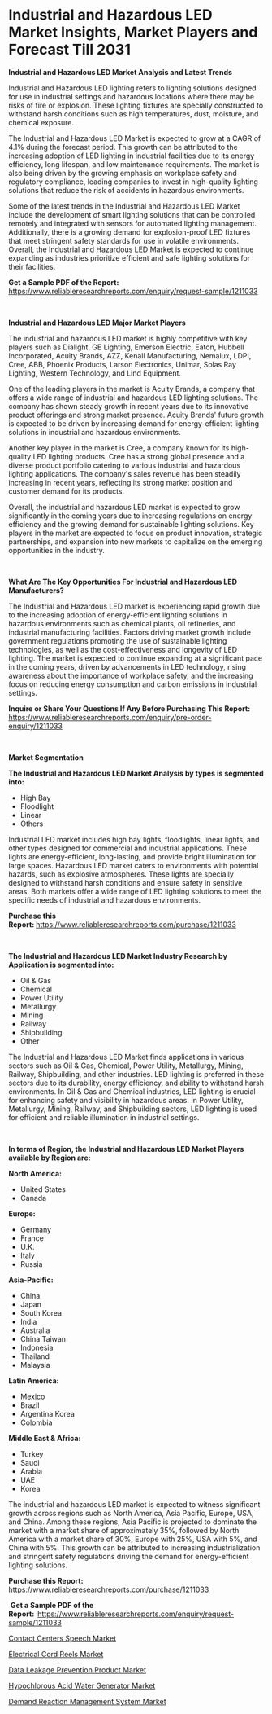 <p><h1>Industrial and Hazardous LED Market Insights, Market Players and Forecast Till 2031</h1></p><p><strong>Industrial and Hazardous LED Market Analysis and Latest Trends</strong></p>
<p><p>Industrial and Hazardous LED lighting refers to lighting solutions designed for use in industrial settings and hazardous locations where there may be risks of fire or explosion. These lighting fixtures are specially constructed to withstand harsh conditions such as high temperatures, dust, moisture, and chemical exposure.</p><p>The Industrial and Hazardous LED Market is expected to grow at a CAGR of 4.1% during the forecast period. This growth can be attributed to the increasing adoption of LED lighting in industrial facilities due to its energy efficiency, long lifespan, and low maintenance requirements. The market is also being driven by the growing emphasis on workplace safety and regulatory compliance, leading companies to invest in high-quality lighting solutions that reduce the risk of accidents in hazardous environments.</p><p>Some of the latest trends in the Industrial and Hazardous LED Market include the development of smart lighting solutions that can be controlled remotely and integrated with sensors for automated lighting management. Additionally, there is a growing demand for explosion-proof LED fixtures that meet stringent safety standards for use in volatile environments. Overall, the Industrial and Hazardous LED Market is expected to continue expanding as industries prioritize efficient and safe lighting solutions for their facilities.</p></p>
<p><strong>Get a Sample PDF of the Report:&nbsp;</strong> <a href="https://www.reliableresearchreports.com/enquiry/request-sample/1211033">https://www.reliableresearchreports.com/enquiry/request-sample/1211033</a></p>
<p>&nbsp;</p>
<p><strong>Industrial and Hazardous LED Major Market Players</strong></p>
<p><p>The industrial and hazardous LED market is highly competitive with key players such as Dialight, GE Lighting, Emerson Electric, Eaton, Hubbell Incorporated, Acuity Brands, AZZ, Kenall Manufacturing, Nemalux, LDPI, Cree, ABB, Phoenix Products, Larson Electronics, Unimar, Solas Ray Lighting, Western Technology, and Lind Equipment.</p><p>One of the leading players in the market is Acuity Brands, a company that offers a wide range of industrial and hazardous LED lighting solutions. The company has shown steady growth in recent years due to its innovative product offerings and strong market presence. Acuity Brands' future growth is expected to be driven by increasing demand for energy-efficient lighting solutions in industrial and hazardous environments.</p><p>Another key player in the market is Cree, a company known for its high-quality LED lighting products. Cree has a strong global presence and a diverse product portfolio catering to various industrial and hazardous lighting applications. The company's sales revenue has been steadily increasing in recent years, reflecting its strong market position and customer demand for its products.</p><p>Overall, the industrial and hazardous LED market is expected to grow significantly in the coming years due to increasing regulations on energy efficiency and the growing demand for sustainable lighting solutions. Key players in the market are expected to focus on product innovation, strategic partnerships, and expansion into new markets to capitalize on the emerging opportunities in the industry.</p></p>
<p>&nbsp;</p>
<p><strong>What Are The Key Opportunities For Industrial and Hazardous LED Manufacturers?</strong></p>
<p><p>The Industrial and Hazardous LED market is experiencing rapid growth due to the increasing adoption of energy-efficient lighting solutions in hazardous environments such as chemical plants, oil refineries, and industrial manufacturing facilities. Factors driving market growth include government regulations promoting the use of sustainable lighting technologies, as well as the cost-effectiveness and longevity of LED lighting. The market is expected to continue expanding at a significant pace in the coming years, driven by advancements in LED technology, rising awareness about the importance of workplace safety, and the increasing focus on reducing energy consumption and carbon emissions in industrial settings.</p></p>
<p><strong>Inquire or Share Your Questions If Any Before Purchasing This Report:</strong> <a href="https://www.reliableresearchreports.com/enquiry/pre-order-enquiry/1211033">https://www.reliableresearchreports.com/enquiry/pre-order-enquiry/1211033</a></p>
<p>&nbsp;</p>
<p><strong>Market Segmentation</strong></p>
<p><strong>The Industrial and Hazardous LED Market Analysis by types is segmented into:</strong></p>
<p><ul><li>High Bay</li><li>Floodlight</li><li>Linear</li><li>Others</li></ul></p>
<p><p>Industrial LED market includes high bay lights, floodlights, linear lights, and other types designed for commercial and industrial applications. These lights are energy-efficient, long-lasting, and provide bright illumination for large spaces. Hazardous LED market caters to environments with potential hazards, such as explosive atmospheres. These lights are specially designed to withstand harsh conditions and ensure safety in sensitive areas. Both markets offer a wide range of LED lighting solutions to meet the specific needs of industrial and hazardous environments.</p></p>
<p><strong>Purchase this Report:&nbsp;</strong><a href="https://www.reliableresearchreports.com/purchase/1211033">https://www.reliableresearchreports.com/purchase/1211033</a></p>
<p>&nbsp;</p>
<p><strong>The Industrial and Hazardous LED Market Industry Research by Application is segmented into:</strong></p>
<p><ul><li>Oil & Gas</li><li>Chemical</li><li>Power Utility</li><li>Metallurgy</li><li>Mining</li><li>Railway</li><li>Shipbuilding</li><li>Other</li></ul></p>
<p><p>The Industrial and Hazardous LED Market finds applications in various sectors such as Oil & Gas, Chemical, Power Utility, Metallurgy, Mining, Railway, Shipbuilding, and other industries. LED lighting is preferred in these sectors due to its durability, energy efficiency, and ability to withstand harsh environments. In Oil & Gas and Chemical industries, LED lighting is crucial for enhancing safety and visibility in hazardous areas. In Power Utility, Metallurgy, Mining, Railway, and Shipbuilding sectors, LED lighting is used for efficient and reliable illumination in industrial settings.</p></p>
<p>&nbsp;</p>
<p><strong>In terms of Region, the Industrial and Hazardous LED Market Players available by Region are:</strong></p>
<p>
    <p> <strong> North America: </strong>
        <ul>
            <li>United States</li>
            <li>Canada</li>
        </ul>
        </p> 
    <p> <strong> Europe: </strong>
        <ul>
            <li>Germany</li>
            <li>France</li>
            <li>U.K.</li>
            <li>Italy</li>
            <li>Russia</li>
        </ul>
        </p> 
    <p> <strong> Asia-Pacific: </strong>
        <ul>
            <li>China</li>
            <li>Japan</li>
            <li>South Korea</li>
            <li>India</li>
            <li>Australia</li>
            <li>China Taiwan</li>
            <li>Indonesia</li>
            <li>Thailand</li>
            <li>Malaysia</li>
        </ul>
        </p> 
    <p> <strong> Latin America: </strong>
        <ul>
            <li>Mexico</li>
            <li>Brazil</li>
            <li>Argentina Korea</li>
            <li>Colombia</li>
        </ul>
        </p> 
    <p> <strong> Middle East & Africa: </strong>
        <ul>
            <li>Turkey</li>
            <li>Saudi</li>
            <li>Arabia</li>
            <li>UAE</li>
            <li>Korea</li>
        </ul>
    </p>
    </p>
<p><p>The industrial and hazardous LED market is expected to witness significant growth across regions such as North America, Asia Pacific, Europe, USA, and China. Among these regions, Asia Pacific is projected to dominate the market with a market share of approximately 35%, followed by North America with a market share of 30%, Europe with 25%, USA with 5%, and China with 5%. This growth can be attributed to increasing industrialization and stringent safety regulations driving the demand for energy-efficient lighting solutions.</p></p>
<p><strong>Purchase this Report: </strong><a href="https://www.reliableresearchreports.com/purchase/1211033">https://www.reliableresearchreports.com/purchase/1211033</a></p>
<p>&nbsp;<strong>Get a Sample PDF of the Report:&nbsp;&nbsp;</strong><a href="https://www.reliableresearchreports.com/enquiry/request-sample/1211033">https://www.reliableresearchreports.com/enquiry/request-sample/1211033</a></p>
<p><strong></strong></p>
<p><p><a href="https://medium.com/p/fd28241ebb5c/edit">Contact Centers Speech Market</a></p><p><a href="https://github.com/suaretopek9/Market-Research-Report-List-1/blob/main/electrical-cord-reels-market.md">Electrical Cord Reels Market</a></p><p><a href="https://medium.com/p/af2f4d3de42b/edit">Data Leakage Prevention Product Market</a></p><p><a href="https://github.com/mharielmesa/Market-Research-Report-List-2/blob/main/hypochlorous-acid-water-generator-market.md">Hypochlorous Acid Water Generator Market</a></p><p><a href="https://medium.com/p/f9c7ef026d9a/edit">Demand Reaction Management System Market</a></p></p>